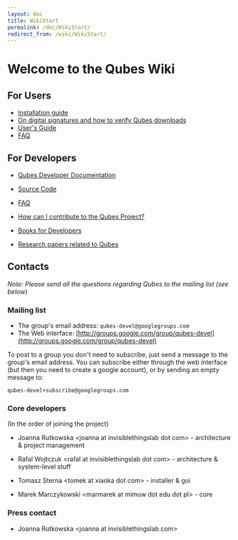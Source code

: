 ```yaml
---
layout: doc
title: WikiStart
permalink: /doc/WikiStart/
redirect_from: /wiki/WikiStart/
---
```


Welcome to the Qubes Wiki
=========================

For Users
---------

-   [Installation guide](/doc/InstallationGuide)
-   [On digital signatures and how to verify Qubes downloads](/doc/VerifyingSignatures)
-   [User's Guide](/doc/UserDoc)
-   [FAQ](/doc/UserFaq)

For Developers
--------------

-   [Qubes Developer Documentation](/doc/SystemDoc)
-   [Source Code](/doc/SourceCode)
-   [FAQ](/doc/DevelFaq)

-   [How can I contribute to the Qubes Project?](/doc/ContributingHowto)
-   [Books for Developers](/doc/DevelBooks)
-   [Research papers related to Qubes](/doc/QubesResearch)

Contacts
--------

*Note: Please send all the questions regarding Qubes to the mailing list (see below)*

### Mailing list

-   The group's email address: `qubes-devel@googlegroups.com`
-   The Web interface: [http://groups.google.com/group/qubes-devel](http://groups.google.com/group/qubes-devel)

To post to a group you don't need to subscribe, just send a message to the group's email address. You can subscribe either through the web interface (but then you need to create a google account), or by sending an empty message to:

```
qubes-devel+subscribe@googlegroups.com
```

### Core developers

(In the order of joining the project)

-   Joanna Rutkowska \<joanna at invisiblethingslab dot com\> - architecture & project management

-   Rafal Wojtczuk \<rafal at invisiblethingslab dot com\> - architecture & system-level stuff

-   Tomasz Sterna \<tomek at xiaoka dot com\> - installer & gui

-   Marek Marczykowski \<marmarek at mimuw dot edu dot pl\> - core

### Press contact

-   Joanna Rutkowska \<joanna at invisiblethingslab.com\>

